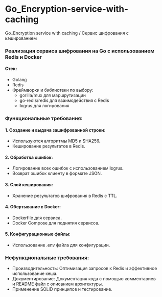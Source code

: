 # Go_Encryption-service-with-caching
Go_Encryption service with caching / Сервис шифрования с кэшированием  

### Реализация сервиса шифрования на Go с использованием Redis и Docker

#### Стек:
- Golang
- Redis
- Фреймворки и библиотеки по выбору:
  - gorilla/mux для маршрутизации
  - go-redis/redis для взаимодействия с Redis
  - logrus для логирования

### Функциональные требования:

#### 1. Создание и выдача зашифрованной строки:
- Используются алгоритмы MD5 и SHA256.
- Кеширование результатов в Redis.

#### 2. Обработка ошибок:
- Логирование всех ошибок с использованием logrus.
- Возврат ошибок клиенту в формате JSON.

#### 3. Слой кеширования:
- Хранение результатов шифрования в Redis с TTL.

#### 4. Обертывание в Docker:
- Dockerfile для сервиса.
- Docker Compose для поднятия сервисов.

#### 5. Конфигурационные файлы:
- Использование .env файла для конфигурации.

### Нефункциональные требования:
- Производительность: Оптимизация запросов к Redis и эффективное использование кеша.
- Документирование: Документация кода с помощью комментариев и README файл с описанием архитектуры.
- Применение SOLID принципов и тестирование.
